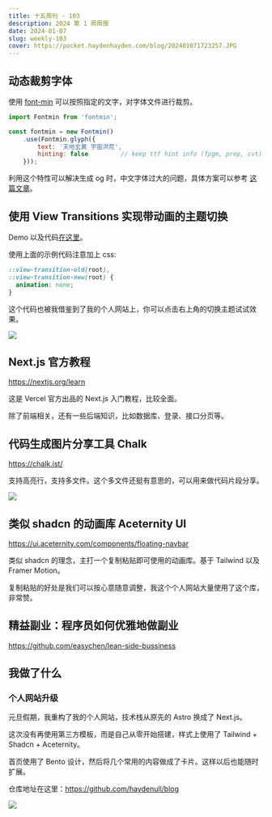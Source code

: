 ```yaml
---
title: 十五周刊 - 103
description: 2024 第 1 周周报
date: 2024-01-07
slug: weekly-103
cover: https://pocket.haydenhayden.com/blog/202401071723257.JPG
---
```


## 动态裁剪字体

使用 [font-min](https://github.com/ecomfe/fontmin#glyph) 可以按照指定的文字，对字体文件进行裁剪。

```js
import Fontmin from 'fontmin';

const fontmin = new Fontmin()
    .use(Fontmin.glyph({
        text: '天地玄黄 宇宙洪荒',
        hinting: false         // keep ttf hint info (fpgm, prep, cvt). default = true
    }));
```

利用这个特性可以解决生成 og 时，中文字体过大的问题，具体方案可以参考 [这篇文章](/blog/next-og)。

## 使用 View Transitions 实现带动画的主题切换

[](https://twitter.com/gluekol/status/1742942677795270908)

Demo 以及代码[在这里](https://www.aang.dev/playground/view-transition-theme-switcher)。

使用上面的示例代码注意加上 css:

```css
::view-transition-old(root),
::view-transition-new(root) {
  animation: none;
}
```

这个代码也被我借鉴到了我的个人网站上，你可以点击右上角的切换主题试试效果。

![](https://pocket.haydenhayden.com/blog/202401071912387.gif)

## Next.js 官方教程

https://nextjs.org/learn

这是 Vercel 官方出品的 Next.js 入门教程，比较全面。

除了前端相关，还有一些后端知识，比如数据库、登录、接口分页等。

## 代码生成图片分享工具 Chalk

https://chalk.ist/

支持高亮行，支持多文件。这个多文件还挺有意思的，可以用来做代码片段分享。

![](https://pocket.haydenhayden.com/blog/202401071925509.png)

## 类似 shadcn 的动画库 Aceternity UI

https://ui.aceternity.com/components/floating-navbar

类似 shadcn 的理念，主打一个复制粘贴即可使用的动画库。基于 Tailwind 以及 Framer Motion。

复制粘贴的好处是我们可以按心意随意调整，我这个个人网站大量使用了这个库，非常赞。

## 精益副业：程序员如何优雅地做副业

https://github.com/easychen/lean-side-bussiness

## 我做了什么

### 个人网站升级

元旦假期，我重构了我的个人网站，技术栈从原先的 Astro 换成了 Next.js。

这次没有再使用第三方模板，而是自己从零开始搭建，样式上使用了 Tailwind + Shadcn + Aceternity。

首页使用了 Bento 设计，然后将几个常用的内容做成了卡片。这样以后也能随时扩展。

仓库地址在这里：https://github.com/haydenull/blog

![](https://pocket.haydenhayden.com/blog/202401072101657.png)
